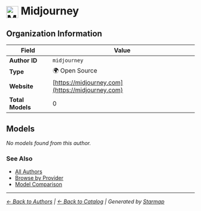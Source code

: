 # <img src="https://raw.githubusercontent.com/agentstation/starmap/master/internal/embedded/logos/midjourney.svg" alt="Midjourney" width="32" height="32" style="vertical-align: middle;"> Midjourney
  
  
  
## Organization Information
  
| Field | Value |
|---------|---------|
| **Author ID** | `midjourney` |
| **Type** | 🌍 Open Source |
| **Website** | [https://midjourney.com](https://midjourney.com) |
| **Total Models** | 0 |

  
## Models
  
*No models found from this author.*
  
### See Also
  
- [All Authors](../)
- [Browse by Provider](../../providers/)
- [Model Comparison](../../models/)
  
---
*_[← Back to Authors](../) | [← Back to Catalog](../../) | Generated by [Starmap](https://github.com/agentstation/starmap)_*